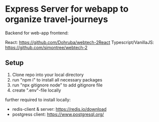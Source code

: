 # Express Server for webapp to organize travel-journeys

Backend for web-app frontend:

React: https://github.com/Dohruba/webtech-2React
Typescript/VanillaJS: https://github.com/simontree/webtech-2

## Setup

1. Clone repo into your local directory
2. run "npm i" to install all necessary packages
3. run "npx gitignore node" to add gitignore file
4. create ".env"-file locally

further required to install locally:

- redis-client & server: https://redis.io/download 
- postgress client: https://www.postgresql.org/ 